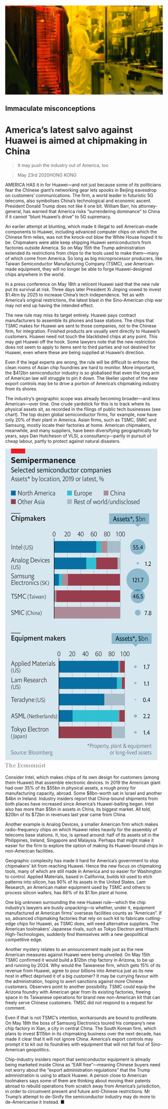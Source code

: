 ![](./images/20200523_WBP504.jpg)

## Immaculate misconceptions

# America’s latest salvo against Huawei is aimed at chipmaking in China

> It may push the industry out of America, too

> May 23rd 2020HONG KONG

AMERICA HAS it in for Huawei—and not just because some of its politicians fear the Chinese giant’s networking gear lets spooks in Beijing eavesdrop on customers’ communications. The firm, a world leader in futuristic 5G telecoms, also symbolises China’s technological and economic ascent. President Donald Trump does not like it one bit. William Barr, his attorney-general, has warned that America risks “surrendering dominance” to China if it cannot “blunt Huawei’s drive” to 5G supremacy.

An earlier attempt at blunting, which made it illegal to sell American-made components to Huawei, including advanced computer chips on which the Chinese firm relies, was not the knock-out blow the White House hoped it to be. Chipmakers were able keep shipping Huawei semiconductors from factories outside America. So on May 15th the Trump administration extended its restrictions from chips to the tools used to make them—many of which come from America. So long as big microprocessor producers, like Taiwan Semiconductor Manufacturing Company (TSMC), use American-made equipment, they will no longer be able to forge Huawei-designed chips anywhere in the world.

In a press conference on May 18th a reticent Huawei said that the new rule put its survival at risk. Three days later President Xi Jinping vowed to invest $1.4trn by 2025 to increase China’s tech independence. Yet as with America’s original restrictions, the latest blast in the Sino-American chip war may not end up having the intended effect.

The new rule may miss its target entirely. Huawei pays contract manufacturers to assemble its phones and base stations. The chips that TSMC makes for Huawei are sent to those companies, not to the Chinese firm, for integration. Finished products are usually sent directly to Huawei’s customers. Huawei need not touch the blacklisted chips at any point. This may get Huawei off the hook. Some lawyers note that the new restriction does not seem to apply to items sent to third parties and not destined for Huawei, even where these are being supplied at Huawei’s direction.

Even if the legal experts are wrong, the rule will be difficult to enforce: the clean rooms of Asian chip foundries are hard to monitor. More important, the $412bn semiconductor industry is so globalised that even the long arm of American law will struggle to pin it down. The likelier upshot of the new export controls may be to drive a portion of America’s chipmaking industry from its shores.



The industry’s geographic scope was already becoming broader—and less American—over time. One crude yardstick for this is to track where its physical assets sit, as recorded in the filings of public tech businesses (see chart). The top dozen global semiconductor firms, for example, now have only 20% of their plant in America. Asian firms, such as TSMC, SMIC and Samsung, mostly locate their factories at home. American chipmakers, meanwhile, and many suppliers, have been diversifying geographically for years, says Dan Hutcheson of VLSI, a consultancy—partly in pursuit of cheap labour, partly to protect against natural disasters.

![](./images/20200523_WBC686.png)

Consider Intel, which makes chips of its own design for customers (among them Huawei) that assemble electronic devices. In 2019 the American giant had over 35% of its $55bn in physical assets, a rough proxy for manufacturing capacity, abroad. Some $8bn-worth sat in Israel and another $4bn in Ireland. Industry insiders report that China-bound shipments from both places have increased since America’s Huawei-baiting began. Intel also has more than $5bn in assets in China, its biggest market. All told, $20bn of its $72bn in revenues last year came from China.

Another example is Analog Devices, a smaller American firm which makes radio-frequency chips on which Huawei relies heavily for the assembly of telecoms base stations. It, too, is spread around: half of its assets sit in the Philippines, Ireland, Singapore and Malaysia. Perhaps that might make it easier for the firm to explore the option of making its Huawei-bound chips in non-American facilities.

Geographic complexity has made it hard for America’s government to stop chipmakers’ kit from reaching Huawei. Hence the new focus on chipmaking tools, many of which are still made in America and so easier for Washington to control. Applied Materials, based in California, builds kit used to etch patterns into silicon, has 90% of its assets in the United States. Lam Research, an American maker equipment used by TSMC and others to process silicon wafers, has 88% of its $1.1bn plant at home.

One big unknown surrounding the new Huawei rule—which the chip industry’s lawyers are busily unpacking—is whether, under it, equipment manufactured at American firms’ overseas facilities counts as “American”. If so, advanced chipmaking factories that rely on such kit to fabricate cutting-edge chips for Huawei, as TSMC does, will need alternative suppliers. The American toolmakers’ Japanese rivals, such as Tokyo Electron and Hitachi High-Technologies, suddenly find themselves with a new geopolitical competitive edge.

Another mystery relates to an announcement made just as the new American measures against Huawei were being unveiled. On May 15th TSMC confirmed it would build a $12bn chip factory in Arizona, to be up and running by 2024. Why would the Taiwanese firm, which gets 15% of its revenue from Huawei, agree to pour billions into America just as its new host in effect deprived it of a big customer? It may be currying favour with the administration, hoping to avert sanctions against more Chinese customers. Observers point to another possibility. TSMC could equip the Arizona foundry with American gear from its existing factories, freeing space in its Taiwanese operations for brand new non-American kit that can freely serve Chinese customers. TMSC did not respond to a request for comment.

Even if that is not TSMC’s intention, workarounds are bound to proliferate. On May 18th the boss of Samsung Electronics toured his company’s new chip factory in Xian, a city in central China. The South Korean firm, which plans to invest $115bn in its chipmaking business over the next decade, has made it clear that it will not ignore China. America’s export controls may prompt it to kit out its foundries with equipment that will not fall foul of Sino-American geopolitics.

Chip-industry insiders report that semiconductor equipment is already being marketed inside China as “EAR free”—meaning Chinese buyers need not worry about the “export administration regulations” that the Trump administration is using to attack Huawei. A person close to American toolmakers says some of them are thinking about moving their patents abroad to rebuild operations from scratch away from America’s jurisdiction, in order to circumvent present and future anti-Chinese restrictions. Mr Trump’s attempt to de-Sinify the semiconductor industry may do more to de-Americanise it instead. ■